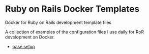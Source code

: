 # Ruby on Rails Docker Templates
Docker for Ruby on Rails development template files

A collection of examples of the configuration files I use daily for RoR development on Docker.

* [base setup](/base)
